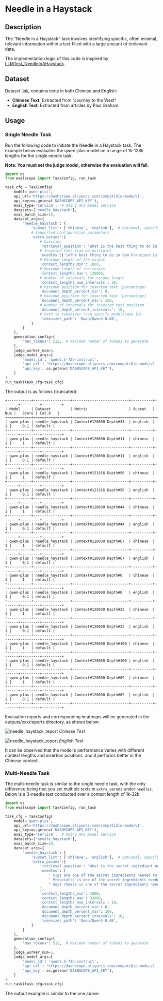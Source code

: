 # Needle in a Haystack

## Description
The "Needle in a Haystack" task involves identifying specific, often minimal, relevant information within a text filled with a large amount of irrelevant data.

The implementation logic of this code is inspired by [LLMTest_NeedleInAHaystack](https://github.com/gkamradt/LLMTest_NeedleInAHaystack).

## Dataset

Dataset [link](https://modelscope.cn/datasets/AI-ModelScope/Needle-in-a-Haystack-Corpus/summary), contains texts in both Chinese and English:
- **Chinese Text**: Extracted from "Journey to the West"
- **English Text**: Extracted from articles by Paul Graham

## Usage

### Single Needle Task

Run the following code to initiate the Needle in a Haystack task. The example below evaluates the qwen-plus model on a range of 1k-128k lengths for the single needle task.

**Note: You must set the judge model, otherwise the evaluation will fail.**

```python
import os
from evalscope import TaskConfig, run_task

task_cfg = TaskConfig(
    model='qwen-plus',
    api_url='https://dashscope.aliyuncs.com/compatible-mode/v1',
    api_key=os.getenv('DASHSCOPE_API_KEY'),
    eval_type='service',  # Using API model service
    datasets=['needle_haystack'],
    eval_batch_size=10,
    dataset_args={
        'needle_haystack': {
            'subset_list': ['chinese', 'english'],  # Optional, specify to use Chinese or English subset
            # Supported configuration parameters
            'extra_params':{
                # Question
                'retrieval_question': 'What is the best thing to do in San Francisco?',
                # Inserted text (can be multiple)
                'needles':['\nThe best thing to do in San Francisco is eat a sandwich and sit in Dolores Park on a sunny day.\n'],
                # Minimum length of the corpus
                'context_lengths_min': 1000,
                # Maximum length of the corpus
                'context_lengths_max': 128000,
                # Number of intervals for corpus length
                'context_lengths_num_intervals': 20,
                # Minimum position for inserted text (percentage)
                'document_depth_percent_min': 0,
                # Maximum position for inserted text (percentage)
                'document_depth_percent_max': 100,
                # Number of intervals for inserted text position
                'document_depth_percent_intervals': 10,
                # Path to tokenizer (can specify modelscope ID)
                'tokenizer_path': 'Qwen/Qwen3-0.6B',
            }
        }
    },
    generation_config={
        'max_tokens': 512,  # Maximum number of tokens to generate
    },
    judge_worker_num=5,
    judge_model_args={
        'model_id': 'qwen2.5-72b-instruct',
        'api_url': 'https://dashscope.aliyuncs.com/compatible-mode/v1',
        'api_key': os.getenv('DASHSCOPE_API_KEY'),
    }
)
run_task(task_cfg=task_cfg)
```

The output is as follows (truncated):
```text
+-----------+-----------------+--------------------------+----------+-------+---------+---------+
| Model     | Dataset         | Metric                   | Subset   |   Num |   Score | Cat.0   |
+===========+=================+==========================+==========+=======+=========+=========+
| qwen-plus | needle_haystack | Context#128000 Depth#33  | english  |     1 |     0.1 | default |
+-----------+-----------------+--------------------------+----------+-------+---------+---------+
| qwen-plus | needle_haystack | Context#128000 Depth#11  | chinese  |     1 |     1   | default |
+-----------+-----------------+--------------------------+----------+-------+---------+---------+
| qwen-plus | needle_haystack | Context#128000 Depth#11  | english  |     1 |     0.1 | default |
+-----------+-----------------+--------------------------+----------+-------+---------+---------+
| qwen-plus | needle_haystack | Context#121316 Depth#56  | chinese  |     1 |     1   | default |
+-----------+-----------------+--------------------------+----------+-------+---------+---------+
| qwen-plus | needle_haystack | Context#121316 Depth#56  | english  |     1 |     0.1 | default |
+-----------+-----------------+--------------------------+----------+-------+---------+---------+
| qwen-plus | needle_haystack | Context#128000 Depth#44  | chinese  |     1 |     1   | default |
+-----------+-----------------+--------------------------+----------+-------+---------+---------+
| qwen-plus | needle_haystack | Context#128000 Depth#44  | english  |     1 |     0.1 | default |
+-----------+-----------------+--------------------------+----------+-------+---------+---------+
| qwen-plus | needle_haystack | Context#128000 Depth#67  | chinese  |     1 |     1   | default |
+-----------+-----------------+--------------------------+----------+-------+---------+---------+
| qwen-plus | needle_haystack | Context#128000 Depth#67  | english  |     1 |     0.1 | default |
+-----------+-----------------+--------------------------+----------+-------+---------+---------+
| qwen-plus | needle_haystack | Context#128000 Depth#0   | chinese  |     1 |     1   | default |
+-----------+-----------------+--------------------------+----------+-------+---------+---------+
| qwen-plus | needle_haystack | Context#128000 Depth#0   | english  |     1 |     0.1 | default |
+-----------+-----------------+--------------------------+----------+-------+---------+---------+
| qwen-plus | needle_haystack | Context#128000 Depth#22  | chinese  |     1 |     1   | default |
+-----------+-----------------+--------------------------+----------+-------+---------+---------+
| qwen-plus | needle_haystack | Context#128000 Depth#22  | english  |     1 |     0.1 | default |
+-----------+-----------------+--------------------------+----------+-------+---------+---------+
| qwen-plus | needle_haystack | Context#128000 Depth#100 | chinese  |     1 |     1   | default |
+-----------+-----------------+--------------------------+----------+-------+---------+---------+
| qwen-plus | needle_haystack | Context#128000 Depth#100 | english  |     1 |     0.1 | default |
+-----------+-----------------+--------------------------+----------+-------+---------+---------+
| qwen-plus | needle_haystack | Context#128000 Depth#89  | chinese  |     1 |     1   | default |
+-----------+-----------------+--------------------------+----------+-------+---------+---------+
| qwen-plus | needle_haystack | Context#128000 Depth#89  | english  |     1 |     0.1 | default |
+-----------+-----------------+--------------------------+----------+-------+---------+---------+ 
```

Evaluation reports and corresponding heatmaps will be generated in the outputs/xxx/reports directory, as shown below:

![needle_haystack_report](./images/needle_haystack_heatmap_chinese.png)
*Chinese Test*

![needle_haystack_report](./images/needle_haystack_heatmap_english.png)
*English Test*

It can be observed that the model's performance varies with different context lengths and insertion positions, and it performs better in the Chinese context.

### Multi-Needle Task
The multi-needle task is similar to the single needle task, with the only difference being that you set multiple texts in `extra_params` under `needles`. Below is a 3-needle test conducted over a context length of 1k-32k.

```python
import os
from evalscope import TaskConfig, run_task

task_cfg = TaskConfig(
    model='qwen-plus',
    api_url='https://dashscope.aliyuncs.com/compatible-mode/v1',
    api_key=os.getenv('DASHSCOPE_API_KEY'),
    eval_type='service',  # Using API model service
    datasets=['needle_haystack'],
    eval_batch_size=10,
    dataset_args={
        'needle_haystack': {
            'subset_list': ['chinese', 'english'],  # Optional, specify to use Chinese or English subset
            'extra_params':{
                'retrieval_question': 'What is the secret ingredient needed to build the perfect pizza?',
                'needles': [
                    " Figs are one of the secret ingredients needed to build the perfect pizza. ", 
                    " Prosciutto is one of the secret ingredients needed to build the perfect pizza. ", 
                    " Goat cheese is one of the secret ingredients needed to build the perfect pizza. "
                ],
                'context_lengths_min': 1000,
                'context_lengths_max': 32000,
                'context_lengths_num_intervals': 10,
                'document_depth_percent_min': 0,
                'document_depth_percent_max': 100,
                'document_depth_percent_intervals': 10,
                'tokenizer_path': 'Qwen/Qwen3-0.6B',
            }
        }
    },
    generation_config={
        'max_tokens': 512,  # Maximum number of tokens to generate
    },
    judge_worker_num=5,
    judge_model_args={
        'model_id': 'qwen2.5-72b-instruct',
        'api_url': 'https://dashscope.aliyuncs.com/compatible-mode/v1',
        'api_key': os.getenv('DASHSCOPE_API_KEY'),
    }
)
run_task(task_cfg=task_cfg)
```

The output example is similar to the one above.